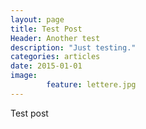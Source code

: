 ```yaml
---
layout: page
title: Test Post
Header: Another test
description: "Just testing."
categories: articles
date: 2015-01-01
image: 
        feature: lettere.jpg
---
```


Test post
